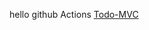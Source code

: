 hello github Actions
[Todo-MVC](https://github.com/pablezhang/pablezhang.github.io/blob/main/web-demo/index.html)
